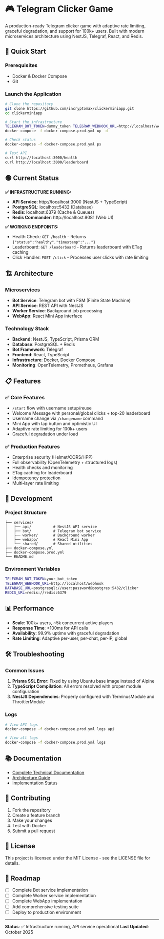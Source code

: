 # 🎮 Telegram Clicker Game

A production-ready Telegram clicker game with adaptive rate limiting, graceful degradation, and support for 100k+ users. Built with modern microservices architecture using NestJS, Telegraf, React, and Redis.

## 🚀 Quick Start

### Prerequisites
- Docker & Docker Compose
- Git

### Launch the Application
```bash
# Clone the repository
git clone https://github.com/incryptomax/clickerminiapp.git
cd clickerminiapp

# Start the infrastructure
TELEGRAM_BOT_TOKEN=dummy_token TELEGRAM_WEBHOOK_URL=http://localhost/webhook \
docker-compose -f docker-compose.prod.yml up -d

# Check status
docker-compose -f docker-compose.prod.yml ps

# Test API
curl http://localhost:3000/health
curl http://localhost:3000/leaderboard
```

## 🟢 Current Status

**✅ INFRASTRUCTURE RUNNING:**
- **API Service**: http://localhost:3000 (NestJS + TypeScript)
- **PostgreSQL**: localhost:5432 (Database)
- **Redis**: localhost:6379 (Cache & Queues)
- **Redis Commander**: http://localhost:8081 (Web UI)

**✅ WORKING ENDPOINTS:**
- Health Check: `GET /health` - Returns `{"status":"healthy","timestamp":"..."}`
- Leaderboard: `GET /leaderboard` - Returns leaderboard with ETag caching
- Click Handler: `POST /click` - Processes user clicks with rate limiting

## 🏗️ Architecture

### Microservices
- **Bot Service**: Telegram bot with FSM (Finite State Machine)
- **API Service**: REST API with NestJS
- **Worker Service**: Background job processing
- **WebApp**: React Mini App interface

### Technology Stack
- **Backend**: NestJS, TypeScript, Prisma ORM
- **Database**: PostgreSQL + Redis
- **Bot Framework**: Telegraf
- **Frontend**: React, TypeScript
- **Infrastructure**: Docker, Docker Compose
- **Monitoring**: OpenTelemetry, Prometheus, Grafana

## 📋 Features

### ✅ Core Features
- `/start` flow with username setup/reuse
- Welcome Message with personal/global clicks + top-20 leaderboard
- Username change via `/changename` command
- Mini App with tap button and optimistic UI
- Adaptive rate limiting for 100k+ users
- Graceful degradation under load

### ✅ Production Features
- Enterprise security (Helmet/CORS/HPP)
- Full observability (OpenTelemetry + structured logs)
- Health checks and monitoring
- ETag caching for leaderboard
- Idempotency protection
- Multi-layer rate limiting

## 🔧 Development

### Project Structure
```
├── services/
│   ├── api/          # NestJS API service
│   ├── bot/          # Telegram bot service
│   ├── worker/       # Background worker
│   ├── webapp/       # React Mini App
│   └── shared/       # Shared utilities
├── docker-compose.yml
├── docker-compose.prod.yml
└── README.md
```

### Environment Variables
```bash
TELEGRAM_BOT_TOKEN=your_bot_token
TELEGRAM_WEBHOOK_URL=http://localhost/webhook
DATABASE_URL=postgresql://user:password@postgres:5432/clicker
REDIS_URL=redis://redis:6379
```

## 📊 Performance

- **Scale**: 100k+ users, ~5k concurrent active players
- **Response Time**: <100ms for API calls
- **Availability**: 99.9% uptime with graceful degradation
- **Rate Limiting**: Adaptive per-user, per-chat, per-IP, global

## 🛠️ Troubleshooting

### Common Issues
1. **Prisma SSL Error**: Fixed by using Ubuntu base image instead of Alpine
2. **TypeScript Compilation**: All errors resolved with proper module configuration
3. **NestJS Dependencies**: Properly configured with TerminusModule and ThrottlerModule

### Logs
```bash
# View API logs
docker-compose -f docker-compose.prod.yml logs api

# View all logs
docker-compose -f docker-compose.prod.yml logs
```

## 📚 Documentation

- [Complete Technical Documentation](./COMPLETE_DOCUMENTATION.md)
- [Architecture Guide](./ARCHITECTURE_GUIDE.md)
- [Implementation Status](./IMPLEMENTATION_STATUS_LEGEND.md)

## 🤝 Contributing

1. Fork the repository
2. Create a feature branch
3. Make your changes
4. Test with Docker
5. Submit a pull request

## 📄 License

This project is licensed under the MIT License - see the LICENSE file for details.

## 🎯 Roadmap

- [ ] Complete Bot service implementation
- [ ] Complete Worker service implementation
- [ ] Complete WebApp implementation
- [ ] Add comprehensive testing suite
- [ ] Deploy to production environment

---

**Status**: ✅ Infrastructure running, API service operational
**Last Updated**: October 2025
